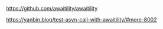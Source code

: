 

https://github.com/awaitility/awaitility

https://yanbin.blog/test-asyn-call-with-awaitility/#more-8002

